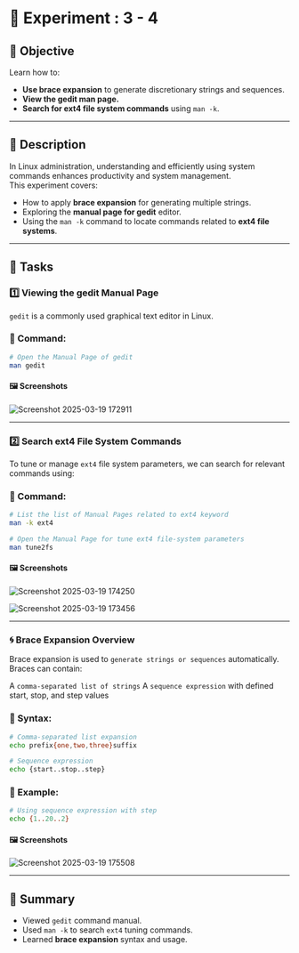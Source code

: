 # 🧪 Experiment : 3 - 4

## 📌 Objective

Learn how to:

- **Use brace expansion** to generate discretionary strings and sequences.
- **View the gedit man page.**
- **Search for ext4 file system commands** using `man -k`.

---

## 📝 Description

In Linux administration, understanding and efficiently using system commands enhances productivity and system management.  
This experiment covers:

- How to apply **brace expansion** for generating multiple strings.
- Exploring the **manual page for gedit** editor.
- Using the `man -k` command to locate commands related to **ext4 file systems**.

---

## 🚀 Tasks

### 1️⃣ Viewing the gedit Manual Page

`gedit` is a commonly used graphical text editor in Linux.

### 🔧 Command:

```bash
# Open the Manual Page of gedit
man gedit
```

#### 🖼️ Screenshots

![Screenshot 2025-03-19 172911](https://github.com/user-attachments/assets/a923aaff-9717-4532-8fd7-3fafa55df9aa)

---

### 2️⃣ Search ext4 File System Commands

To tune or manage `ext4` file system parameters, we can search for relevant commands using:

### 🔧 Command:

```bash
# List the list of Manual Pages related to ext4 keyword
man -k ext4

# Open the Manual Page for tune ext4 file-system parameters
man tune2fs
```

#### 🖼️ Screenshots

![Screenshot 2025-03-19 174250](https://github.com/user-attachments/assets/e878e66a-590d-4204-84d7-357460d149db)

![Screenshot 2025-03-19 173456](https://github.com/user-attachments/assets/ad91c988-0e94-46fa-b483-ef7cce95296b)

---

### 🌀 Brace Expansion Overview

Brace expansion is used to `generate strings or sequences` automatically.
Braces can contain:

A  `comma-separated list of strings`
A `sequence expression` with defined start, stop, and step values

### 🔧 Syntax:

```bash
# Comma-separated list expansion
echo prefix{one,two,three}suffix

# Sequence expression
echo {start..stop..step}
```

### 📄 Example:

```bash
# Using sequence expression with step
echo {1..20..2}
```

#### 🖼️ Screenshots

![Screenshot 2025-03-19 175508](https://github.com/user-attachments/assets/bc5a75e2-0bc2-4521-8a41-fe81f9907b50)

---

## 🎯 Summary
- Viewed `gedit` command manual.
- Used `man -k` to search `ext4` tuning commands.
- Learned **brace expansion** syntax and usage.
